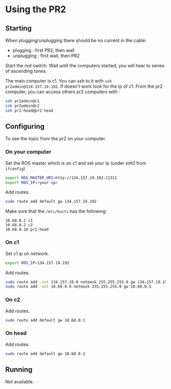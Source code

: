 # Using the PR2

## Starting 
When plugging/unplugging there should be no current in the cable:
- plugging : first PR2, then wall
- unplugging : first wall, then PR2

Start the red switch. Wait until the computers started, you will hear to series of ascending tones.

The main computer is c1. You can ssh to it with `ssh pr2admin@134.157.19.192`. If doesn't work look for the ip of c1.
From the pr2 computer, you can access others pr2 computers with :
```bash
ssh pr2admin@c1
ssh pr2admin@c2
ssh pr2-head@pr2-head
```

## Configuring 

To see the topic from the pr2 on your computer.

### On your computer

Set the ROS master which is on c1 and set your ip (under *eth0* from `ifconfig`)
```bash
export ROS_MASTER_URI=http://134.157.19.192:11311
export ROS_IP=<your-ip>
```

Add routes.
```bash
sudo route add default gw 134.157.19.192
```

Make sure that the `/etc/hosts` has the following:
```
10.68.0.1 c1
10.68.0.2 c2
10.68.0.10 pr2-head
```

### On c1 

Set c1 ip on network.
```bash
export ROS_IP=134.157.19.192
```

Add routes.
```bash
sudo route add -net 134.157.19.0 netmask 255.255.255.0 gw 134.157.19.192
sudo route add -net 10.68.0.0 netmask 255.255.255.0 gw 10.68.0.1
```

### On c2 

Add routes.
```bash
sudo route add default gw 10.68.0.1
```

### On head

Add routes.
```bash
sudo route add default gw 10.68.0.1
```

## Running

Not available.
